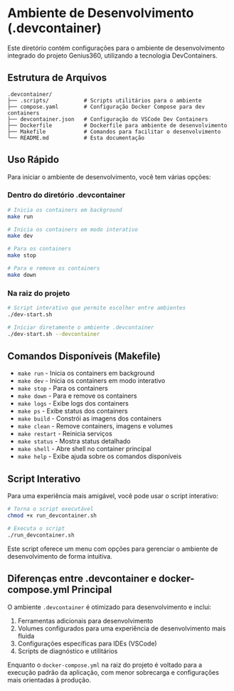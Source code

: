 # Ambiente de Desenvolvimento (.devcontainer)

Este diretório contém configurações para o ambiente de desenvolvimento integrado do projeto Genius360, utilizando a tecnologia DevContainers.

## Estrutura de Arquivos

```
.devcontainer/
├── .scripts/           # Scripts utilitários para o ambiente
├── compose.yaml        # Configuração Docker Compose para dev containers
├── devcontainer.json   # Configuração do VSCode Dev Containers
├── Dockerfile          # Dockerfile para ambiente de desenvolvimento
├── Makefile            # Comandos para facilitar o desenvolvimento
└── README.md           # Esta documentação
```

## Uso Rápido

Para iniciar o ambiente de desenvolvimento, você tem várias opções:

### Dentro do diretório .devcontainer

```bash
# Inicia os containers em background
make run

# Inicia os containers em modo interativo
make dev

# Para os containers
make stop

# Para e remove os containers
make down
```

### Na raiz do projeto

```bash
# Script interativo que permite escolher entre ambientes
./dev-start.sh

# Iniciar diretamente o ambiente .devcontainer
./dev-start.sh --devcontainer
```

## Comandos Disponíveis (Makefile)

- `make run` - Inicia os containers em background
- `make dev` - Inicia os containers em modo interativo
- `make stop` - Para os containers
- `make down` - Para e remove os containers
- `make logs` - Exibe logs dos containers
- `make ps` - Exibe status dos containers
- `make build` - Constrói as imagens dos containers
- `make clean` - Remove containers, imagens e volumes
- `make restart` - Reinicia serviços
- `make status` - Mostra status detalhado
- `make shell` - Abre shell no container principal
- `make help` - Exibe ajuda sobre os comandos disponíveis

## Script Interativo

Para uma experiência mais amigável, você pode usar o script interativo:

```bash
# Torna o script executável
chmod +x run_devcontainer.sh

# Executa o script
./run_devcontainer.sh
```

Este script oferece um menu com opções para gerenciar o ambiente de desenvolvimento de forma intuitiva.

## Diferenças entre .devcontainer e docker-compose.yml Principal

O ambiente `.devcontainer` é otimizado para desenvolvimento e inclui:

1. Ferramentas adicionais para desenvolvimento
2. Volumes configurados para uma experiência de desenvolvimento mais fluida
3. Configurações específicas para IDEs (VSCode)
4. Scripts de diagnóstico e utilitários

Enquanto o `docker-compose.yml` na raiz do projeto é voltado para a execução padrão da aplicação, com menor sobrecarga e configurações mais orientadas à produção.
